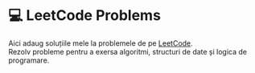 # 💻 LeetCode Problems

Aici adaug soluțiile mele la problemele de pe [LeetCode](https://leetcode.com/).  
Rezolv probleme pentru a exersa algoritmi, structuri de date și logica de programare.


